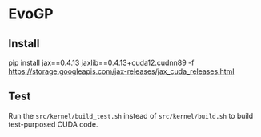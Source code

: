 # EvoGP

## Install
pip install jax==0.4.13 jaxlib==0.4.13+cuda12.cudnn89 -f https://storage.googleapis.com/jax-releases/jax_cuda_releases.html

## Test

Run the `src/kernel/build_test.sh` instead of `src/kernel/build.sh` to build test-purposed CUDA code.